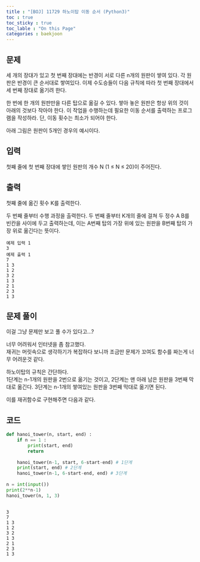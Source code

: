 ```yaml
---
title : "[BOJ] 11729 하노이탑 이동 순서 (Python3)"
toc : true
toc_sticky : true
toc_lable : "On this Page"
categories : baekjoon
---
```


## 문제
세 개의 장대가 있고 첫 번째 장대에는 반경이 서로 다른 n개의 원판이 쌓여 있다. 각 원판은 반경이 큰 순서대로 쌓여있다. 이제 수도승들이 다음 규칙에 따라 첫 번째 장대에서 세 번째 장대로 옮기려 한다.

한 번에 한 개의 원판만을 다른 탑으로 옮길 수 있다.
쌓아 놓은 원판은 항상 위의 것이 아래의 것보다 작아야 한다.
이 작업을 수행하는데 필요한 이동 순서를 출력하는 프로그램을 작성하라. 단, 이동 횟수는 최소가 되어야 한다.

아래 그림은 원판이 5개인 경우의 예시이다.



## 입력
첫째 줄에 첫 번째 장대에 쌓인 원판의 개수 N (1 ≤ N ≤ 20)이 주어진다.

 

## 출력
첫째 줄에 옮긴 횟수 K를 출력한다.

두 번째 줄부터 수행 과정을 출력한다. 두 번째 줄부터 K개의 줄에 걸쳐 두 정수 A B를 빈칸을 사이에 두고 출력하는데, 이는 A번째 탑의 가장 위에 있는 원판을 B번째 탑의 가장 위로 옮긴다는 뜻이다.
```
예제 입력 1  
3
예제 출력 1  
7
1 3
1 2
3 2
1 3
2 1
2 3
1 3
```
## 문제 풀이
이걸 그냥 문제만 보고 풀 수가 있다고...?

너무 어려워서 인터넷을 좀 참고했다.    
재귀는 머릿속으로 생각하기가 복잡하다 보니까 조금만 문제가 꼬여도 함수를 짜는게 너무 어려운것 같다.

하노이탑의 규칙은 간단하다.   
1단계는 n-1개의 원판을 2번으로 옮기는 것이고, 2단계는 맨 아래 남은 원판을 3번째 막대로 옮긴다. 3단계는 n-1개의 쌓여있는 원판을 3번째 막대로 옮기면 된다.

이를 재귀함수로 구현해주면 다음과 같다.

## 코드


```python
def hanoi_tower(n, start, end) :
    if n == 1 :
        print(start, end)
        return
       
    hanoi_tower(n-1, start, 6-start-end) # 1단계
    print(start, end) # 2단계
    hanoi_tower(n-1, 6-start-end, end) # 3단계
    
n = int(input())
print(2**n-1)
hanoi_tower(n, 1, 3)
    
```

    3
    7
    1 3
    1 2
    3 2
    1 3
    2 1
    2 3
    1 3



```python

```
